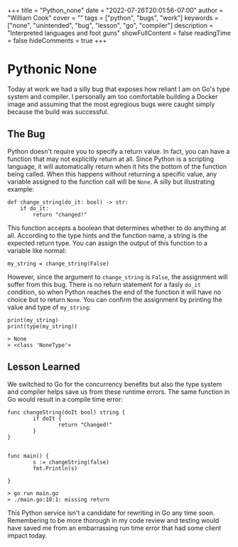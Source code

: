 +++
title = "Python_none"
date = "2022-07-26T20:01:56-07:00"
author = "William Cook"
cover = ""
tags = ["python", "bugs", "work"]
keywords = ["none", "unintended", "bug", "lesson", "go", "compiler"]
description = "Interpreted languages and foot guns"
showFullContent = false
readingTime = false
hideComments = true
+++

# Pythonic None
Today at work we had a silly bug that exposes how reliant I am on Go's type system and compiler. I personally am too comfortable building a Docker image and assuming that the most egregious bugs were caught simply because the build was successful.

## The Bug
Python doesn't require you to specify a return value. In fact, you can have a function that may not explicitly return at all. Since Python is a scripting language, it will automatically return when it hits the bottom of the function being called. When this happens without returning a specific value, any variable assigned to the function call will be `None`. A silly but illustrating example:
```code=
def change_string(do_it: bool) -> str: 
    if do_it:
        return "changed!"
```
This function accepts a boolean that determines whether to do anything at all. According to the type hints and the function name, a string is the expected return type. You can assign the output of this function to a variable like normal:
```code=
my_string = change_string(False)
```
However, since the argument to `change_string` is `False`, the assignment will suffer from this bug. There is no return statement for a fasly `do_it` condition, so when Python reaches the end of the function it will have no choice but to return `None`. You can confirm the assignment by printing the value and type of `my_string`:
```code=
print(my_string)
print(type(my_string))

> None
> <class 'NoneType'>
```

## Lesson Learned
We switched to Go for the concurrency benefits but also the type system and compiler helps save us from these runtime errors. The same function in Go would result in a compile time error:
```code=
func changeString(doIt bool) string {
        if doIt {
                return "Changed!"
        }
}


func main() {
        s := changeString(false)
        fmt.Println(s)

}

> go run main.go
> ./main.go:10:1: missing return
```
This Python service isn't a candidate for rewriting in Go any time soon. Remembering to be more thorough in my code review and testing would have saved me from an embarrassing run time error that had some client impact today. 